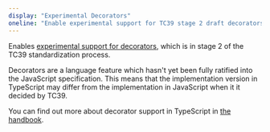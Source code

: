 ```yaml
---
display: "Experimental Decorators"
oneline: "Enable experimental support for TC39 stage 2 draft decorators."
---
```


Enables [experimental support for decorators](https://github.com/tc39/proposal-decorators), which is in stage 2
of the TC39 standardization process.

Decorators are a language feature which hasn't yet been fully ratified into the JavaScript specification.
This means that the implementation version in TypeScript may differ from the implementation in JavaScript when it it decided by TC39.

You can find out more about decorator support in TypeScript in [the handbook](/docs/handbook/decorators.html).
